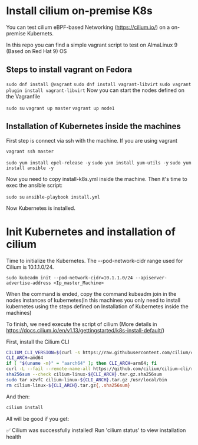 # Install cilium on-premise K8s

You can test cilium eBPF-based Networking (https://cilium.io/) on a on-premise Kubernets.

In this repo you can find a simple vagrant script to test on AlmaLinux 9 (Based on Red Hat 9) OS


## Steps to install vagrant on Fedora

```sudo dnf install @vagrant```
```sudo dnf install vagrant-libvirt```
```sudo vagrant plugin install vagrant-libvirt```
Now you can start the nodes defined on the Vagranfile

```sudo su```
```vagrant up master```
```vagrant up node1```

## Installation of Kubernetes inside the machines

First step is connect via ssh with the machine. If you are using vagrant

```vagrant ssh master```

```sudo yum install epel-release -y```
```sudo yum install yum-utils -y```
```sudo yum install ansible -y```

Now you need to copy install-k8s.yml inside the machine. Then it's time to exec the ansible script:

```sudo su```
```ansible-playbook install.yml```

Now Kubernetes is installed.

# Init Kubernetes and installation of cilium
Time to initialize the Kubernetes. 
The --pod-network-cidr range used for Cilium is 10.1.1.0/24.

```sudo kubeadm init --pod-network-cidr=10.1.1.0/24 --apiserver-advertise-address <Ip_master_Machine>```

When the command is ended, copy the command kubeadm join in the nodes instances of kubernetes(In this machines you only need to install kubernetes using the steps defined on Installation of Kubernetes inside the machines)

To finish, we need execute the script of cilium (More details in https://docs.cilium.io/en/v1.13/gettingstarted/k8s-install-default/)

First, install the Cilium CLI

```sh
CILIUM_CLI_VERSION=$(curl -s https://raw.githubusercontent.com/cilium/cilium-cli/master/stable.txt)
CLI_ARCH=amd64
if [ "$(uname -m)" = "aarch64" ]; then CLI_ARCH=arm64; fi
curl -L --fail --remote-name-all https://github.com/cilium/cilium-cli/releases/download/${CILIUM_CLI_VERSION}/cilium-linux-${CLI_ARCH}.tar.gz{,.sha256sum}
sha256sum --check cilium-linux-${CLI_ARCH}.tar.gz.sha256sum
sudo tar xzvfC cilium-linux-${CLI_ARCH}.tar.gz /usr/local/bin
rm cilium-linux-${CLI_ARCH}.tar.gz{,.sha256sum}
```

And then:

```sh
cilium install
```

All will be good if you get:

✅ Cilium was successfully installed! Run 'cilium status' to view installation health



